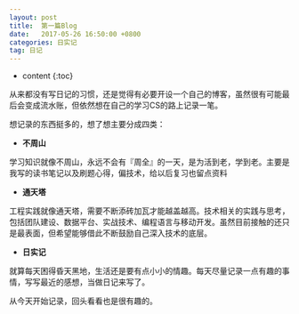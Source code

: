 ```yaml
---
layout: post
title:  第一篇Blog
date:   2017-05-26 16:50:00 +0800
categories: 日实记
tag: 日记
---
```


* content
{:toc}


从来都没有写日记的习惯，还是觉得有必要开设一个自己的博客，虽然很有可能最后会变成流水账，但依然想在自己的学习CS的路上记录一笔。

想记录的东西挺多的，想了想主要分成四类：

* **不周山**

学习知识就像不周山，永远不会有『周全』的一天，是为活到老，学到老。主要是我写的读书笔记以及刷题心得，偏技术，给以后复习也留点资料
* **通天塔**

工程实践就像通天塔，需要不断添砖加瓦才能越盖越高。技术相关的实践与思考，包括团队建设、数据平台、实战技术、编程语言与移动开发。虽然目前接触的还只是最表面，但希望能够借此不断鼓励自己深入技术的底层。

* **日实记**

就算每天困得昏天黑地，生活还是要有点小小的情趣。每天尽量记录一点有趣的事情，写写最近的感想，当做日记来写了。

从今天开始记录，回头看看也是很有趣的。
